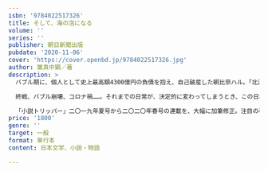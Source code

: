 ```yaml
---
isbn: '9784022517326'
title: そして、海の泡になる
volume: ''
series: ''
publisher: 朝日新聞出版
pubdate: '2020-11-06'
cover: 'https://cover.openbd.jp/9784022517326.jpg'
author: 葉真中顕／著
description: >
  バブル期に、個人として史上最高額4300億円の負債を抱え、自己破産した朝比奈ハル。「北浜の魔女」と呼ばれた彼女は、平成が終わる年にひっそりと獄死した。和歌山の寒村で生まれ育ったハルは、いかにしてのし上がっていったのか、彼女は果たしてどんな人物だったのか。その生涯を小説に書こうと決めた“私”は、生前の彼女を知る関係者に聞き取りを始める。

  終戦、バブル崩壊、コロナ禍……。それまでの日常が、決定的に変わってしまうとき、この日本社会に生きる人々はどう振舞ってきたのか。

  「小説トリッパー」二〇一九年夏号から二〇二〇年春号の連載を、大幅に加筆修正。注目の著者による勝負作。
price: '1800'
genre: ''
target: 一般
format: 単行本
content: 日本文学、小説・物語

---
```

